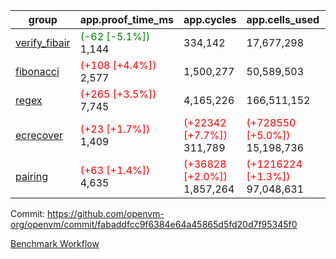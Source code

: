 | group | app.proof_time_ms | app.cycles | app.cells_used | leaf.proof_time_ms | leaf.cycles | leaf.cells_used |
| -- | -- | -- | -- | -- | -- | -- |
| [verify_fibair](https://github.com/openvm-org/openvm/blob/benchmark-results/benchmarks-pr/1641/verify_fibair-fabaddfcc9f6384e64a45865d5fd20d7f95345f0.md) |<span style='color: green'>(-62 [-5.1%])</span> 1,144 |  334,142 |  17,677,298 |- | - | - |
| [fibonacci](https://github.com/openvm-org/openvm/blob/benchmark-results/benchmarks-pr/1641/fibonacci-fabaddfcc9f6384e64a45865d5fd20d7f95345f0.md) |<span style='color: red'>(+108 [+4.4%])</span> 2,577 |  1,500,277 |  50,589,503 |- | - | - |
| [regex](https://github.com/openvm-org/openvm/blob/benchmark-results/benchmarks-pr/1641/regex-fabaddfcc9f6384e64a45865d5fd20d7f95345f0.md) |<span style='color: red'>(+265 [+3.5%])</span> 7,745 |  4,165,226 |  166,511,152 |- | - | - |
| [ecrecover](https://github.com/openvm-org/openvm/blob/benchmark-results/benchmarks-pr/1641/ecrecover-fabaddfcc9f6384e64a45865d5fd20d7f95345f0.md) |<span style='color: red'>(+23 [+1.7%])</span> 1,409 | <span style='color: red'>(+22342 [+7.7%])</span> 311,789 | <span style='color: red'>(+728550 [+5.0%])</span> 15,198,736 |- | - | - |
| [pairing](https://github.com/openvm-org/openvm/blob/benchmark-results/benchmarks-pr/1641/pairing-fabaddfcc9f6384e64a45865d5fd20d7f95345f0.md) |<span style='color: red'>(+63 [+1.4%])</span> 4,635 | <span style='color: red'>(+36828 [+2.0%])</span> 1,857,264 | <span style='color: red'>(+1216224 [+1.3%])</span> 97,048,631 |- | - | - |


Commit: https://github.com/openvm-org/openvm/commit/fabaddfcc9f6384e64a45865d5fd20d7f95345f0

[Benchmark Workflow](https://github.com/openvm-org/openvm/actions/runs/14936379921)
